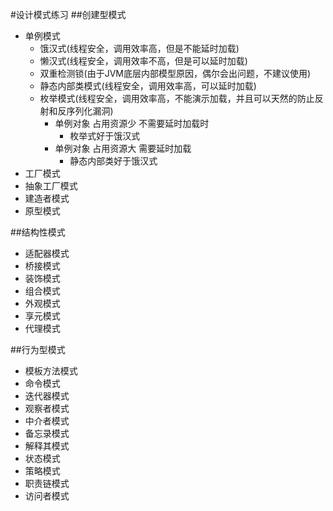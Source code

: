 #设计模式练习
##创建型模式
* 单例模式
   * 饿汉式(线程安全，调用效率高，但是不能延时加载)
   * 懒汉式(线程安全，调用效率不高，但是可以延时加载)
   * 双重检测锁(由于JVM底层内部模型原因，偶尔会出问题，不建议使用)
   * 静态内部类模式(线程安全，调用效率高，可以延时加载)
   * 枚举模式(线程安全，调用效率高，不能演示加载，并且可以天然的防止反射和反序列化漏洞)
     * 单例对象 占用资源少 不需要延时加载时
        * 枚举式好于饿汉式
     * 单例对象 占用资源大 需要延时加载
        * 静态内部类好于饿汉式
* 工厂模式 
* 抽象工厂模式  
* 建造者模式 
* 原型模式

##结构性模式
* 适配器模式 
* 桥接模式 
* 装饰模式 
* 组合模式 
* 外观模式 
* 享元模式 
* 代理模式

##行为型模式
* 模板方法模式 
* 命令模式 
* 迭代器模式 
* 观察者模式 
* 中介者模式 
* 备忘录模式
* 解释其模式  
* 状态模式 
* 策略模式 
* 职责链模式 
* 访问者模式